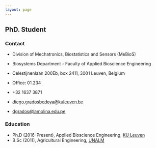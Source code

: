 ```yaml
---
layout: page
---
```


##  PhD. Student

### Contact
* Division of Mechatronics, Biostatistics and Sensors (MeBioS)
* Biosystems Department - Faculty of Applied Bioscience Engineering
* Celestijnenlaan 200Eb, box 2411, 3001 Leuven, Belgium
* Office: 01.234 
* +32 1637 3871

* [diego.gradosbedoya@kuleuven.be](mailto:diego.gradosbedoya@kuleuven.be)
* [dgrados@lamolina.edu.pe](mailto:dgrados@lamolina.edu.pe)

### Education
* Ph.D (2016-Present), Applied Bioscience Engineering, [KU Leuven](https://www.kuleuven.be/kuleuven/)
* B.Sc (2011), Agricultural Engineering, [UNALM](http://www.lamolina.edu.pe/portada/)


